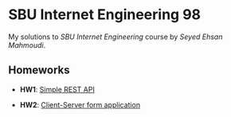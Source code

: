 # SBU Internet Engineering 98

My solutions to *SBU Internet Engineering* course by *Seyed Ehsan Mahmoudi*.

## Homeworks

* **HW1**: [Simple REST API](HW1)

* **HW2**: [Client-Server form application](HW2)